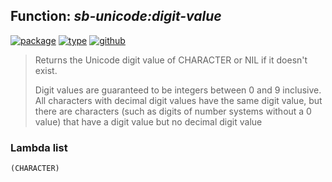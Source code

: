 ## Function: ***sb-unicode:digit-value***
[![package](https://img.shields.io/badge/Package-SB--UNICODE-5f9ea0.svg?style=social&colorA=999999)](../) [![type](https://img.shields.io/badge/Type-Function-5f9ea0.svg?style=social&colorA=999999)](../#function) [![github](https://img.shields.io/badge/GitHub-View_the_source-5f9ea0.svg?style=social&colorA=999999&logo=github)](https://github.com/sbcl/sbcl/blob/master/src/code/target-unicode.lisp/) 

> Returns the Unicode digit value of CHARACTER or NIL if it doesn't exist.
> 
> Digit values are guaranteed to be integers between 0 and 9 inclusive.
> All characters with decimal digit values have the same digit value,
> but there are characters (such as digits of number systems without a 0 value)
> that have a digit value but no decimal digit value

### Lambda list
```
(CHARACTER)
```

